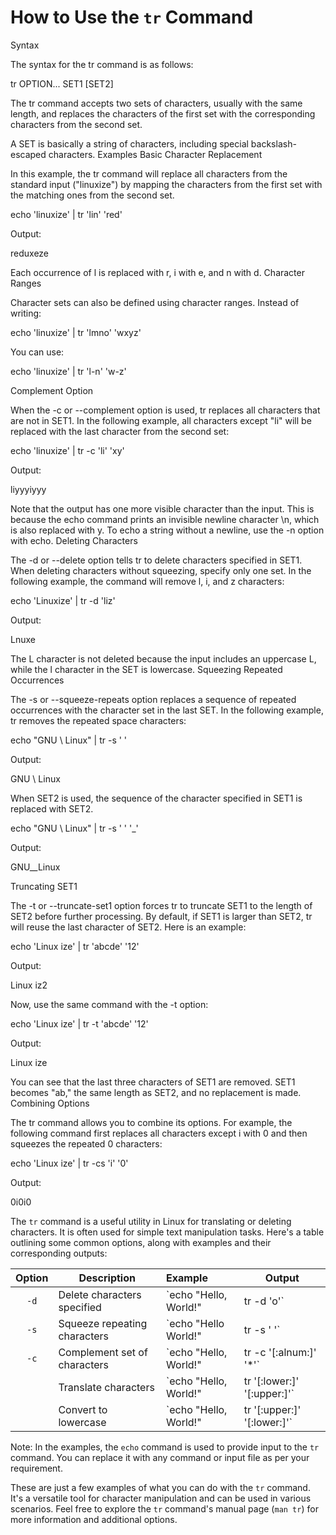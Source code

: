 # How to Use the `tr` Command 

Syntax

The syntax for the tr command is as follows:

tr OPTION... SET1 [SET2]

The tr command accepts two sets of characters, usually with the same length, and
replaces the characters of the first set with the corresponding characters from
the second set.

A SET is basically a string of characters, including special backslash-escaped
characters.
Examples
Basic Character Replacement

In this example, the tr command will replace all characters from the standard
input ("linuxize") by mapping the characters from the first set with the
matching ones from the second set.

echo 'linuxize' | tr 'lin' 'red'

Output:

reduxeze

Each occurrence of l is replaced with r, i with e, and n with d.
Character Ranges

Character sets can also be defined using character ranges. Instead of writing:

echo 'linuxize' | tr 'lmno' 'wxyz'

You can use:

echo 'linuxize' | tr 'l-n' 'w-z'

Complement Option

When the -c or --complement option is used, tr replaces all characters that are
not in SET1. In the following example, all characters except "li" will be
replaced with the last character from the second set:

echo 'linuxize' | tr -c 'li' 'xy'

Output:

liyyyiyyy

Note that the output has one more visible character than the input. This is
because the echo command prints an invisible newline character \n, which is also
replaced with y. To echo a string without a newline, use the -n option with
echo.
Deleting Characters

The -d or --delete option tells tr to delete characters specified in SET1. When
deleting characters without squeezing, specify only one set. In the following
example, the command will remove l, i, and z characters:

echo 'Linuxize' | tr -d 'liz'

Output:

Lnuxe

The L character is not deleted because the input includes an uppercase L, while
the l character in the SET is lowercase.
Squeezing Repeated Occurrences

The -s or --squeeze-repeats option replaces a sequence of repeated occurrences
with the character set in the last SET. In the following example, tr removes the
repeated space characters:

echo "GNU     \    Linux" | tr -s ' '

Output:

GNU \ Linux

When SET2 is used, the sequence of the character specified in SET1 is replaced
with SET2.

echo "GNU     \    Linux" | tr -s ' ' '_'

Output:

GNU_\_Linux

Truncating SET1

The -t or --truncate-set1 option forces tr to truncate SET1 to the length of
SET2 before further processing. By default, if SET1 is larger than SET2, tr will
reuse the last character of SET2. Here is an example:

echo 'Linux ize' | tr 'abcde' '12'

Output:

Linux iz2

Now, use the same command with the -t option:

echo 'Linux ize' | tr -t 'abcde' '12'

Output:

Linux ize

You can see that the last three characters of SET1 are removed. SET1 becomes
"ab," the same length as SET2, and no replacement is made.
Combining Options

The tr command allows you to combine its options. For example, the following
command first replaces all characters except i with 0 and then squeezes the
repeated 0 characters:

echo 'Linux ize' | tr -cs 'i' '0'

Output:

0i0i0

The `tr` command is a useful utility in Linux for translating or deleting
characters. It is often used for simple text manipulation tasks. Here's a table
outlining some common options, along with examples and their corresponding
outputs:

| Option | Description                  | Example                                             | Output          |
| :----: | ---------------------------- | :-------------------------------------------------- | --------------- |
|  `-d`  | Delete characters specified  | `echo "Hello, World!" | tr -d 'o'`                  | `Hell, Wrld!`   |
|  `-s`  | Squeeze repeating characters | `echo "Hello     World!" | tr -s ' '`               | `Hello World!`  |
|  `-c`  | Complement set of characters | `echo "Hello, World!" | tr -c '[:alnum:]' '*'`      | `*************` |
|        | Translate characters         | `echo "Hello, World!" | tr '[:lower:]' '[:upper:]'` | `HELLO, WORLD!` |
|        | Convert to lowercase         | `echo "Hello, World!" | tr '[:upper:]' '[:lower:]'` | `hello, world!` |

Note: In the examples, the `echo` command is used to provide input to the `tr`
command. You can replace it with any command or input file as per your
requirement.

These are just a few examples of what you can do with the `tr` command. It's a
versatile tool for character manipulation and can be used in various scenarios.
Feel free to explore the `tr` command's manual page (`man tr`) for more
information and additional options.

